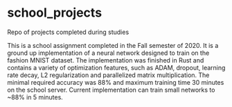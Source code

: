 # school_projects
Repo of projects completed during studies

This is a school assignment completed in the Fall semester of 2020. It is a ground up implementation of a neural network designed to train on the fashion MNIST dataset. The implementation was finished in Rust and contains a variety of optimization features, such as ADAM, dropout, learning rate decay, L2 regularization and parallelized matrix multiplication. The minimal required accuracy was 88% and maximum training time 30 minutes on the school server. Current implementation can train small networks to ~88% in 5 minutes. 
